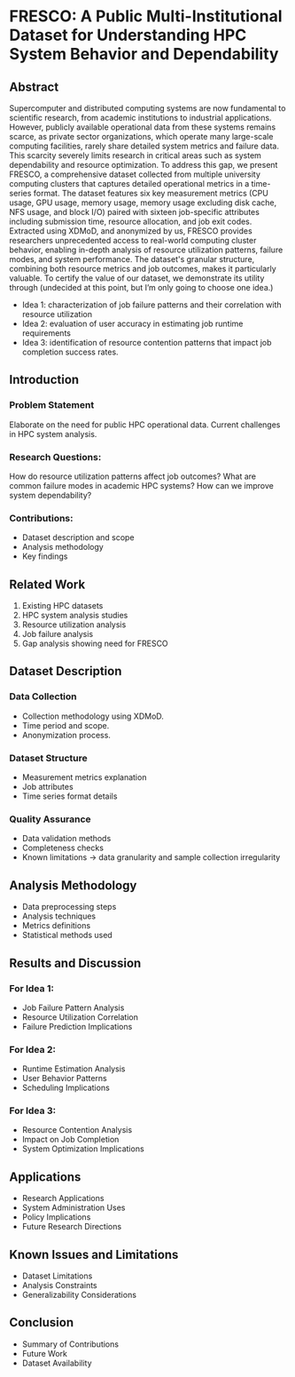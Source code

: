 # FRESCO: A Public Multi-Institutional Dataset for Understanding HPC System Behavior and Dependability

## Abstract
Supercomputer and distributed computing systems are now fundamental to scientific research, from academic institutions to industrial applications. However, publicly available operational data from these systems remains scarce, as private sector organizations, which operate many large-scale computing facilities, rarely share detailed system metrics and failure data. This scarcity severely limits research in critical areas such as system dependability and resource optimization. To address this gap, we present FRESCO, a comprehensive dataset collected from multiple university computing clusters that captures detailed operational metrics in a time-series format. The dataset features six key measurement metrics (CPU usage, GPU usage, memory usage, memory usage excluding disk cache, NFS usage, and block I/O) paired with sixteen job-specific attributes including submission time, resource allocation, and job exit codes. Extracted using XDMoD, and anonymized by us, FRESCO provides researchers unprecedented access to real-world computing cluster behavior, enabling in-depth analysis of resource utilization patterns, failure modes, and system performance. The dataset's granular structure, combining both resource metrics and job outcomes, makes it particularly valuable. To certify the value of our dataset, we demonstrate its utility through (undecided at this point, but I’m only going to choose one idea.)
- Idea 1: characterization of job failure patterns and their correlation with resource utilization
- Idea 2: evaluation of user accuracy in estimating job runtime requirements
- Idea 3: identification of resource contention patterns that impact job completion success rates.

## Introduction
### Problem Statement
Elaborate on the need for public HPC operational data. Current challenges in HPC system analysis.
### Research Questions:
How do resource utilization patterns affect job outcomes? What are common failure modes in academic HPC systems?  How can we improve system dependability?
### Contributions:
- Dataset description and scope
- Analysis methodology
- Key findings


## Related Work

1. Existing HPC datasets 
2. HPC system analysis studies 
3. Resource utilization analysis 
4. Job failure analysis 
5. Gap analysis showing need for FRESCO


## Dataset Description
### Data Collection
- Collection methodology using XDMoD. 
- Time period and scope.
- Anonymization process.

### Dataset Structure
- Measurement metrics explanation
- Job attributes
- Time series format details

### Quality Assurance
- Data validation methods
- Completeness checks
- Known limitations -> data granularity and sample collection irregularity

## Analysis Methodology
- Data preprocessing steps
- Analysis techniques
- Metrics definitions
- Statistical methods used

## Results and Discussion

### For Idea 1:
- Job Failure Pattern Analysis
- Resource Utilization Correlation
- Failure Prediction Implications

### For Idea 2:
- Runtime Estimation Analysis
- User Behavior Patterns
- Scheduling Implications

### For Idea 3:
- Resource Contention Analysis
- Impact on Job Completion
- System Optimization Implications


## Applications
- Research Applications
- System Administration Uses
- Policy Implications
- Future Research Directions

## Known Issues and Limitations
- Dataset Limitations
- Analysis Constraints
- Generalizability Considerations


## Conclusion
- Summary of Contributions
- Future Work
- Dataset Availability
